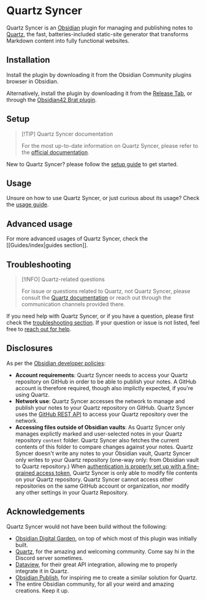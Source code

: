 # Quartz Syncer

Quartz Syncer is an [Obsidian](https://obsidian.md/) plugin for managing and publishing notes to [Quartz](https://quartz.jzhao.xyz/), the fast, batteries-included static-site generator that transforms Markdown content into fully functional websites.

## Installation

Install the plugin by downloading it from the Obsidian Community plugins browser in Obsidian.

Alternatively, install the plugin by downloading it from the [Release Tab](https://github.com/saberzero1/quartz-syncer/releases), or through the [Obsidian42 Brat plugin](https://github.com/TfTHacker/obsidian42-brat).

## Setup

> [!TIP] Quartz Syncer documentation
>
> For the most up-to-date information on Quartz Syncer, please refer to the [official documentation](https://saberzero1.github.io/quartz-syncer-docs/).

New to Quartz Syncer? please follow the [setup guide](https://saberzero1.github.io/quartz-syncer-docs/Setup-Guide) to get started.

## Usage

Unsure on how to use Quartz Syncer, or just curious about its usage? Check the [usage guide](https://saberzero1.github.io/quartz-syncer-docs/Usage-Guide).

## Advanced usage

For more advanced usages of Quartz Syncer, check the [[Guides/index|guides section]].

## Troubleshooting

> [!INFO] Quartz-related questions
>
> For issue or questions related to Quartz, not Quartz Syncer, please consult the [Quartz documentation](https://quartz.jzhao.xyz/) or reach out through the communication channels provided there.

If you need help with Quartz Syncer, or if you have a question, please first check the [troubleshooting section](https://saberzero1.github.io/quartz-syncer-docs/Troubleshooting/). If your question or issue is not listed, feel free to [reach out for help](https://saberzero1.github.io/quartz-syncer-docs/Troubleshooting/#i-have-a-different-issue-not-listed-here).

## Disclosures

As per the [Obsidian developer policies](https://docs.obsidian.md/Developer+policies#Disclosures):

- **Account requirements**: Quartz Syncer needs to access your Quartz repository on GitHub in order to be able to publish your notes. A GitHub account is therefore required, though also implictly expected, if you're using Quartz.
- **Network use**: Quartz Syncer accesses the network to manage and publish your notes to your Quartz repository on GitHub. Quartz Syncer uses the [GitHub REST API](https://docs.github.com/en/rest) to access your Quartz repository over the network.
- **Accessing files outside of Obsidian vaults**: As Quartz Syncer only manages explictly marked and user-selected notes in your Quartz repository `content` folder. Quartz Syncer also fetches the current contents of this folder to compare changes against your notes. Quartz Syncer doesn't write any notes to your Obsidian vault, Quartz Syncer only writes to your Quartz repository (one-way only: from Obsidian vault to Quartz repository.) When [authentication is properly set up with a fine-grained access token](https://saberzero1.github.io/quartz-syncer-docs/Guides/Generating-an-access-token#generating-a-fine-grained-access-token), Quartz Syncer is only able to modify file contents on your Quartz repository. Quartz Syncer cannot access other repositories on the same GitHub account or organization, nor modify any other settings in your Quartz Repository.

## Acknowledgements

Quartz Syncer would not have been build without the following:

- [Obsidian Digital Garden](https://dg-docs.ole.dev/), on top of which most of this plugin was initially built.
- [Quartz](https://quartz.jzhao.xyz/), for the amazing and welcoming community. Come say hi in the Discord server sometimes.
- [Dataview](https://blacksmithgu.github.io/obsidian-dataview/), for their great API integration, allowing me to properly integrate it in Quartz.
- [Obsidian Publish](https://obsidian.md/publish), for inspiring me to create a similar solution for Quartz.
- The entire Obsidian community, for all your weird and amazing creations. Keep it up.

